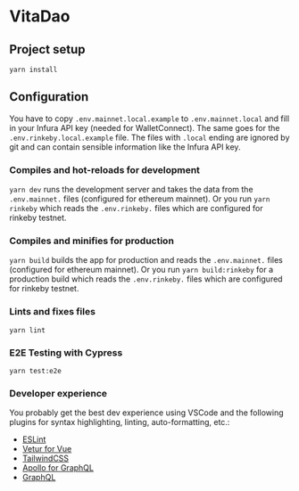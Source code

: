 # VitaDao

## Project setup

```
yarn install
```

## Configuration

You have to copy `.env.mainnet.local.example` to `.env.mainnet.local` and fill in your Infura API key (needed for WalletConnect). The same goes for the `.env.rinkeby.local.example` file. The files with `.local` ending are ignored by git and can contain sensible information like the Infura API key.

### Compiles and hot-reloads for development

`yarn dev` runs the development server and takes the data from the `.env.mainnet.` files (configured for ethereum mainnet). Or you run `yarn rinkeby` which reads the `.env.rinkeby.` files which are configured for rinkeby testnet.

### Compiles and minifies for production

`yarn build` builds the app for production and reads the `.env.mainnet.` files (configured for ethereum mainnet). Or you run `yarn build:rinkeby` for a production build which reads the `.env.rinkeby.` files which are configured for rinkeby testnet.

### Lints and fixes files

```
yarn lint
```

### E2E Testing with Cypress

```
yarn test:e2e
```

### Developer experience

You probably get the best dev experience using VSCode and the following plugins for syntax highlighting, linting, auto-formatting, etc.:
* [ESLint](https://marketplace.visualstudio.com/items?itemName=dbaeumer.vscode-eslint)
* [Vetur for Vue](https://marketplace.visualstudio.com/items?itemName=octref.vetur)
* [TailwindCSS](https://marketplace.visualstudio.com/items?itemName=bradlc.vscode-tailwindcss)
* [Apollo for GraphQL](https://marketplace.visualstudio.com/items?itemName=apollographql.vscode-apollo)
* [GraphQL](https://marketplace.visualstudio.com/items?itemName=GraphQL.vscode-graphql)
